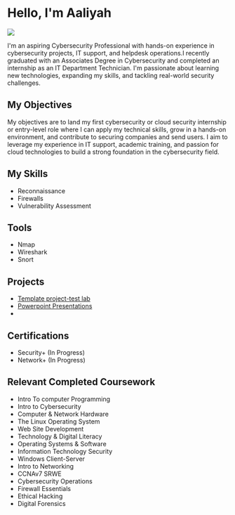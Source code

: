 # Hello, I'm Aaliyah
<a href="https://www.linkedin.com/in/aaliyah-conners-538a452a0/"><img src="https://img.shields.io/badge/-LinkedIn-0072b1?&style=for-the-badge&logo=linkedin&logoColor=white" /></a>

I'm an aspiring Cybersecurity Professional with hands-on experience in cybersecurity projects, IT support, and helpdesk operations.I recently graduated with an Associates Degree in Cybersecurity and completed an internship as an IT Department Technician. I'm passionate about learning new technologies, expanding my skills, and tackling real-world security challenges.


## My Objectives

My objectives are to land my first cybersecurity or cloud security internship or entry-level role where I can apply my technical skills, grow in a hands-on environment, and contribute to securing companies and send users. I aim to leverage my experience in IT support, academic training, and passion for cloud technologies to build a strong foundation in the cybersecurity field.

## My Skills
- Reconnaissance
- Firewalls
- Vulnerability Assessment
## Tools
- Nmap
- Wireshark
- Snort
## Projects
- <a href="https://github.com/ac0963/Project-Test/tree/main"> Template project-test lab</a>
- <a href="https://github.com/ac0963/Presentations"> Powerpoint Presentations</a>
-
## Certifications
- Security+ (In Progress)
- Network+ (In Progress)

## Relevant Completed Coursework
- Intro To computer Programming
- Intro to Cybersecurity
- Computer & Network Hardware
- The Linux Operating System
- Web Site Development
- Technology & Digital Literacy
- Operating Systems & Software
- Information Technology Security
- Windows Client-Server
- Intro to Networking
- CCNAv7 SRWE
- Cybersecurity Operations
- Firewall Essentials
- Ethical Hacking
- Digital Forensics
